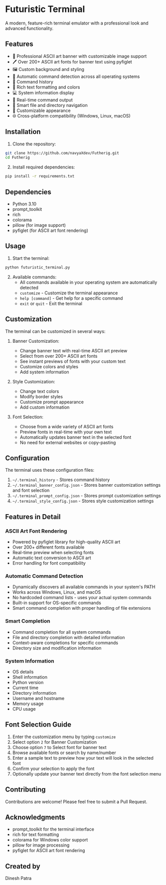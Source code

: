 # Futuristic Terminal

A modern, feature-rich terminal emulator with a professional look and advanced functionality.

## Features

- 🎨 Professional ASCII art banner with customizable image support
- 🖊️ Over 200+ ASCII art fonts for banner text using pyfiglet
- 🖼️ Custom background and styling
- 🚀 Automatic command detection across all operating systems
- 📝 Command history
- 🎨 Rich text formatting and colors
- 💻 System information display
- 🔄 Real-time command output
- 🎯 Smart file and directory navigation
- 🎨 Customizable appearance
- 🌐 Cross-platform compatibility (Windows, Linux, macOS)

## Installation

1. Clone the repository:
```bash
git clone https://github.com/navyaXdev/Futherig.git
cd Futherig
```

2. Install required dependencies:
```bash
pip install -r requirements.txt
```

## Dependencies

- Python 3.10
- prompt_toolkit
- rich
- colorama
- pillow (for image support)
- pyfiglet (for ASCII art font rendering)

## Usage

1. Start the terminal:
```bash
python futuristic_terminal.py
```

2. Available commands:
   - All commands available in your operating system are automatically detected
   - `customize` - Customize the terminal appearance
   - `help [command]` - Get help for a specific command
   - `exit` or `quit` - Exit the terminal

## Customization

The terminal can be customized in several ways:

1. Banner Customization:
   - Change banner text with real-time ASCII art preview
   - Select from over 200+ ASCII art fonts
   - See instant previews of fonts with your custom text
   - Customize colors and styles
   - Add system information

2. Style Customization:
   - Change text colors
   - Modify border styles
   - Customize prompt appearance
   - Add custom information


4. Font Selection:
   - Choose from a wide variety of ASCII art fonts
   - Preview fonts in real-time with your own text
   - Automatically updates banner text in the selected font
   - No need for external websites or copy-pasting

## Configuration

The terminal uses these configuration files:

1. `~/.terminal_history` - Stores command history
2. `~/.terminal_banner_config.json` - Stores banner customization settings and font selection
3. `~/.terminal_prompt_config.json` - Stores prompt customization settings
4. `~/.terminal_style_config.json` - Stores style customization settings

## Features in Detail

### ASCII Art Font Rendering
- Powered by pyfiglet library for high-quality ASCII art
- Over 200+ different fonts available
- Real-time preview when selecting fonts
- Automatic text conversion to ASCII art
- Error handling for font compatibility

### Automatic Command Detection
- Dynamically discovers all available commands in your system's PATH
- Works across Windows, Linux, and macOS
- No hardcoded command lists - uses your actual system commands
- Built-in support for OS-specific commands
- Smart command completion with proper handling of file extensions

### Smart Completion
- Command completion for all system commands
- File and directory completion with detailed information
- Context-aware completions for specific commands
- Directory size and modification information

### System Information
- OS details
- Shell information
- Python version
- Current time
- Directory information
- Username and hostname
- Memory usage
- CPU usage

## Font Selection Guide

1. Enter the customization menu by typing `customize`
2. Select option `2` for Banner Customization
3. Choose option `7` to Select font for banner text
4. Browse available fonts or search by name/number
5. Enter a sample text to preview how your text will look in the selected font
6. Confirm your selection to apply the font
7. Optionally update your banner text directly from the font selection menu

## Contributing

Contributions are welcome! Please feel free to submit a Pull Request.



## Acknowledgments

- prompt_toolkit for the terminal interface
- rich for text formatting
- colorama for Windows color support
- pillow for image processing
- pyfiglet for ASCII art font rendering

## Created by

Dinesh Patra


